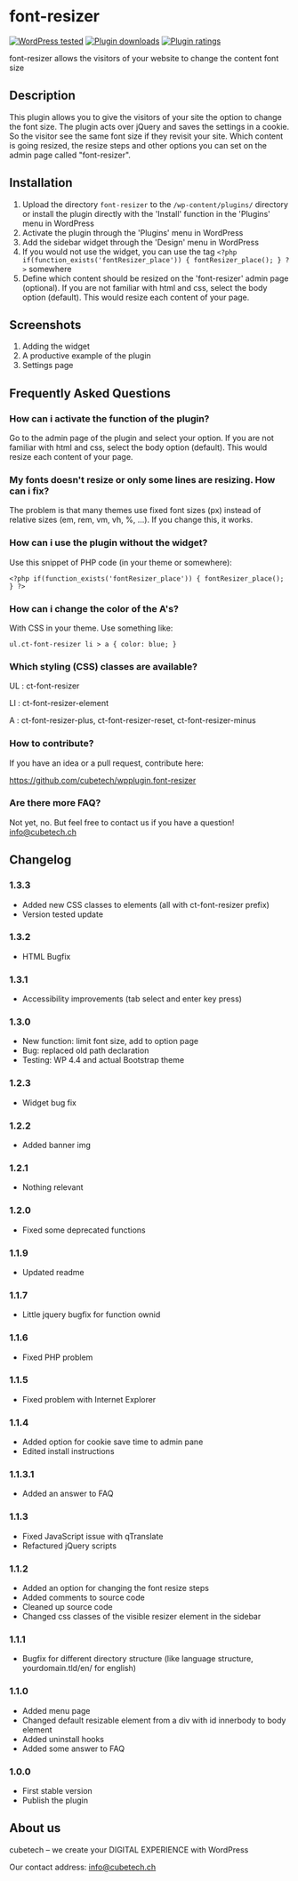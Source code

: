 # font-resizer

[![WordPress tested](https://img.shields.io/wordpress/v/font-resizer.svg)](https://wordpress.org/plugins/font-resizer/) [![Plugin downloads](https://img.shields.io/wordpress/plugin/dt/font-resizer.svg)](https://wordpress.org/plugins/font-resizer/) [![Plugin ratings](https://img.shields.io/wordpress/plugin/r/font-resizer.svg)](https://wordpress.org/plugins/font-resizer/)

font-resizer allows the visitors of your website to change the content font size

## Description

This plugin allows you to give the visitors of your site the option to change the font size.
The plugin acts over jQuery and saves the settings in a cookie. So the visitor see the same font size if they revisit your site.
Which content is going resized, the resize steps and other options you can set on the admin page called "font-resizer".

## Installation

1. Upload the directory `font-resizer` to the `/wp-content/plugins/` directory or install the plugin directly with the 'Install' function in the 'Plugins' menu in WordPress
1. Activate the plugin through the 'Plugins' menu in WordPress
1. Add the sidebar widget through the 'Design' menu in WordPress
1. If you would not use the widget, you can use the tag `<?php if(function_exists('fontResizer_place')) { fontResizer_place(); } ?>` somewhere
1. Define which content should be resized on the 'font-resizer' admin page (optional). If you are not familiar with html and css, select the body option (default). This would resize each content of your page.

## Screenshots

1. Adding the widget
2. A productive example of the plugin
3. Settings page

## Frequently Asked Questions

### How can i activate the function of the plugin?

Go to the admin page of the plugin and select your option. If you are not familiar with html and css, select the body option (default). This would resize each content of your page.

### My fonts doesn't resize or only some lines are resizing. How can i fix?

The problem is that many themes use fixed font sizes (px) instead of relative sizes (em, rem, vm, vh, %, ...). If you change this, it works.

### How can i use the plugin without the widget?

Use this snippet of PHP code (in your theme or somewhere):

```<?php if(function_exists('fontResizer_place')) { fontResizer_place(); } ?>```

### How can i change the color of the A's?

With CSS in your theme.
Use something like:

```ul.ct-font-resizer li > a { color: blue; }```

### Which styling (CSS) classes are available?

UL : ct-font-resizer

LI : ct-font-resizer-element

A  : ct-font-resizer-plus, ct-font-resizer-reset, ct-font-resizer-minus

### How to contribute?

If you have an idea or a pull request, contribute here:

https://github.com/cubetech/wpplugin.font-resizer

### Are there more FAQ?

Not yet, no. But feel free to contact us if you have a question! info@cubetech.ch

## Changelog

### 1.3.3

* Added new CSS classes to elements (all with ct-font-resizer prefix)
* Version tested update

### 1.3.2

* HTML Bugfix

### 1.3.1

* Accessibility improvements (tab select and enter key press)

### 1.3.0

* New function: limit font size, add to option page
* Bug: replaced old path declaration
* Testing: WP 4.4 and actual Bootstrap theme

### 1.2.3

* Widget bug fix

### 1.2.2

* Added banner img

### 1.2.1

* Nothing relevant

### 1.2.0

* Fixed some deprecated functions

### 1.1.9

* Updated readme

### 1.1.7

* Little jquery bugfix for function ownid

### 1.1.6

* Fixed PHP problem

### 1.1.5

* Fixed problem with Internet Explorer

### 1.1.4

* Added option for cookie save time to admin pane
* Edited install instructions

### 1.1.3.1

* Added an answer to FAQ

### 1.1.3

* Fixed JavaScript issue with qTranslate
* Refactured jQuery scripts

### 1.1.2
* Added an option for changing the font resize steps
* Added comments to source code
* Cleaned up source code
* Changed css classes of the visible resizer element in the sidebar

### 1.1.1
* Bugfix for different directory structure (like language structure, yourdomain.tld/en/ for english)

### 1.1.0
* Added menu page
* Changed default resizable element from a div with id innerbody to body element
* Added uninstall hooks
* Added some answer to FAQ

### 1.0.0
* First stable version
* Publish the plugin

## About us

cubetech – we create your DIGITAL EXPERIENCE with WordPress

Our contact address: info@cubetech.ch
